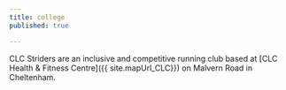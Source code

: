 ```yaml
---
title: college
published: true

---
```


CLC Striders are an inclusive and competitive running club based at [CLC Health & Fitness Centre]({{ site.mapUrl_CLC}}) on Malvern Road in Cheltenham.
